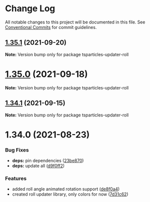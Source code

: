 # Change Log

All notable changes to this project will be documented in this file.
See [Conventional Commits](https://conventionalcommits.org) for commit guidelines.

## [1.35.1](https://github.com/matteobruni/tsparticles/compare/tsparticles-updater-roll@1.35.0...tsparticles-updater-roll@1.35.1) (2021-09-20)

**Note:** Version bump only for package tsparticles-updater-roll





# [1.35.0](https://github.com/matteobruni/tsparticles/compare/tsparticles-updater-roll@1.34.1...tsparticles-updater-roll@1.35.0) (2021-09-18)

**Note:** Version bump only for package tsparticles-updater-roll





## [1.34.1](https://github.com/matteobruni/tsparticles/compare/tsparticles-updater-roll@1.34.0...tsparticles-updater-roll@1.34.1) (2021-09-15)

**Note:** Version bump only for package tsparticles-updater-roll





# 1.34.0 (2021-08-23)


### Bug Fixes

* **deps:** pin dependencies ([23be870](https://github.com/matteobruni/tsparticles/commit/23be8708d698e1e37a18f2ed292cbccffb0f1e47))
* **deps:** update all ([d9f0ff2](https://github.com/matteobruni/tsparticles/commit/d9f0ff2f8c4ac269aaad5077492746e3da8fb422))


### Features

* added roll angle animated rotation support ([de8f0a4](https://github.com/matteobruni/tsparticles/commit/de8f0a46436601aeb580651b1f87741fd9fc3c79))
* created roll updater library, only colors for now ([7d31c62](https://github.com/matteobruni/tsparticles/commit/7d31c62ecb8f023234514b5ef46f0de55f75c283))
